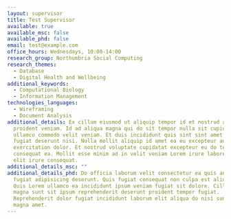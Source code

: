 ```yaml
---
layout: supervisor
title: Test Supervisor
available: true
available_msc: false
available_phd: false
email: test@example.com
office_hours: Wednesdays, 10:00-14:00
research_group: Northumbria Social Computing
research_themes:
  - Database
  - Digital Health and Wellbeing
additional_keywords:
  - Computational Biology
  - Information Management
technologies_languages:
  - Wireframing
  - Document Analysis
additional_details: Ex cillum eiusmod ut aliquip tempor id et nostrud anim
  proident veniam. Id ad aliqua magna qui do sit tempor nulla sit cupidatat
  ullamco commodo velit veniam. Et duis incididunt quis sint sint amet duis
  fugiat deserunt nisi. Nulla mollit aliquip id amet ea eu excepteur aute minim
  exercitation dolor. Et nostrud voluptate cupidatat excepteur eu do tempor
  consequat ea. Mollit esse minim ad in velit veniam Lorem irure labore mollit
  elit irure consequat.
additional_details_msc: ""
additional_details_phd: Do officia laborum velit consectetur ea quis anim in
  fugiat adipisicing deserunt. Quis fugiat consequat non culpa est aliqua eu.
  Quis Lorem ullamco ea incididunt ipsum veniam fugiat sit dolore. Cillum qui ea
  magna sunt sit ipsum reprehenderit deserunt proident tempor fugiat.
  Reprehenderit dolor fugiat incididunt laborum elit aliqua do nisi sunt ullamco
  magna amet.
---
```

